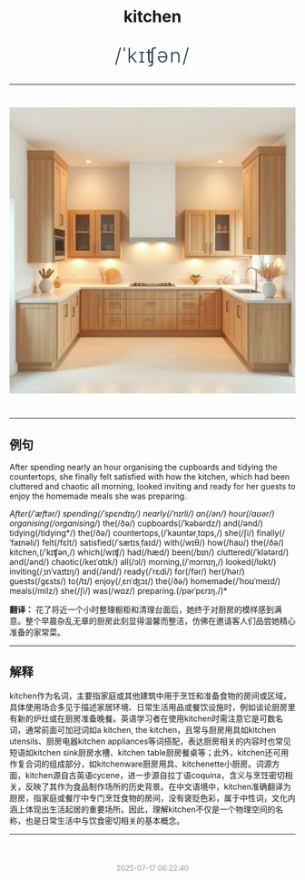 <div align="center">

# kitchen

<div style="margin: 30px 0;">
<h1 style="font-size: 2.5em; font-weight: 300; letter-spacing: 2px; margin: 0; color: #2c3e50;">
/ˈkɪʧən/
</h1>
</div>

</div>

---

<div align="center" style="margin: 40px 0;">

![kitchen](images/kitchen.png)

</div>

---

## 例句

After spending nearly an hour organising the cupboards and tidying the countertops, she finally felt satisfied with how the kitchen, which had been cluttered and chaotic all morning, looked inviting and ready for her guests to enjoy the homemade meals she was preparing.

*After(/ˈæftər/) spending(/ˈspɛndɪŋ/) nearly(/ˈnɪrli/) an(/ən/) hour(/aʊər/) organising(/organising*/) the(/ðə/) cupboards(/ˈkəbərdz/) and(/ənd/) tidying(/tidying*/) the(/ðə/) countertops,(/ˈkaʊntərˌtɑps,/) she(/ʃi/) finally(/ˈfaɪnəli/) felt(/fɛlt/) satisfied(/ˈsætɪsˌfaɪd/) with(/wɪθ/) how(/haʊ/) the(/ðə/) kitchen,(/ˈkɪʧən,/) which(/wɪʧ/) had(/hæd/) been(/bɪn/) cluttered(/ˈklətərd/) and(/ənd/) chaotic(/keɪˈɑtɪk/) all(/ɔl/) morning,(/ˈmɔrnɪŋ,/) looked(/lʊkt/) inviting(/ˌɪnˈvaɪtɪŋ/) and(/ənd/) ready(/ˈrɛdi/) for(/fər/) her(/hər/) guests(/gɛsts/) to(/tɪ/) enjoy(/ˌɛnˈʤɔɪ/) the(/ðə/) homemade(/ˈhoʊˈmeɪd/) meals(/milz/) she(/ʃi/) was(/wɑz/) preparing.(/pərˈpɛrɪŋ./)*

**翻译：** 花了将近一个小时整理橱柜和清理台面后，她终于对厨房的模样感到满意。整个早晨杂乱无章的厨房此刻显得温馨而整洁，仿佛在邀请客人们品尝她精心准备的家常菜。

---

## 解释

kitchen作为名词，主要指家庭或其他建筑中用于烹饪和准备食物的房间或区域，具体使用场合多见于描述家居环境、日常生活用品或餐饮设施时，例如谈论厨房里有新的炉灶或在厨房准备晚餐。英语学习者在使用kitchen时需注意它是可数名词，通常前面可加冠词如a kitchen, the kitchen，且常与厨房用具如kitchen utensils、厨房电器kitchen appliances等词搭配，表达厨房相关的内容时也常见短语如kitchen sink厨房水槽、kitchen table厨房餐桌等；此外，kitchen还可用作复合词的组成部分，如kitchenware厨房用具、kitchenette小厨房。词源方面，kitchen源自古英语cycene，进一步源自拉丁语coquina，含义与烹饪密切相关，反映了其作为食品制作场所的历史背景。在中文语境中，kitchen准确翻译为厨房，指家庭或餐厅中专门烹饪食物的房间，没有褒贬色彩，属于中性词，文化内涵上体现出生活起居的重要场所。因此，理解kitchen不仅是一个物理空间的名称，也是日常生活中与饮食密切相关的基本概念。


---

<div align="center" style="margin-top: 50px;">
<small style="color: #999; font-size: 0.9em;">2025-07-17 06:22:40</small>
</div>
